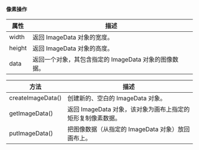 #### 像素操作
|  属性  | 描述  |  
|  ----  | ----  |  
| width  | 		返回 ImageData 对象的宽度。 |
| height  | 		返回 ImageData 对象的高度。 |   
| data | 			返回一个对象，其包含指定的 ImageData 对象的图像数据。 |

|  方法  | 描述  |  
|  ----  | ----  |  
| createImageData()  | 		创建新的、空白的 ImageData 对象。 |
| getImageData()  | 			返回 ImageData 对象，该对象为画布上指定的矩形复制像素数据。 |   
| putImageData() | 			把图像数据（从指定的 ImageData 对象）放回画布上。 |
